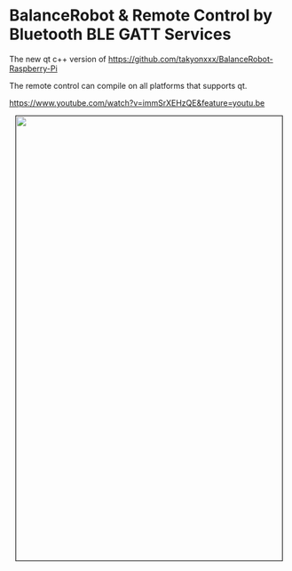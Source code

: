 # BalanceRobot & Remote Control by Bluetooth BLE GATT Services
The new qt c++ version of 
https://github.com/takyonxxx/BalanceRobot-Raspberry-Pi

The remote control can compile on all platforms that supports qt.

https://www.youtube.com/watch?v=immSrXEHzQE&feature=youtu.be

<p align="center"><a href="https://github.com/takyonxxx/BalanceRobotQT-Raspberry/blob/master/remote.JPG">
		<img src="https://github.com/takyonxxx/BalanceRobotQT-Raspberry/blob/master/remote.JPG" 
		name="remote" width="480" height="800" align="bottom" border="1"></a></p>
